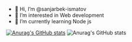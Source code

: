 - 👋 Hi, I’m @sanjarbek-ismatov
- 👀 I’m interested in Web development
- 🌱 I’m currently learning Node js

[![Anurag's GitHub stats](https://github-readme-stats.vercel.app/api?username=sanjarbek-ismatov)](https://github.com/anuraghazra/github-readme-stats)
![Anurag's GitHub stats](https://github-readme-stats.vercel.app/api?username=sanjarbek-ismatov&show_icons=true)
<!---
sanjarbek-ismatov/sanjarbek-ismatov is a ✨ special ✨ repository because its `README.md` (this file) appears on your GitHub profile.
You can click the Preview link to take a look at your changes.
--->
